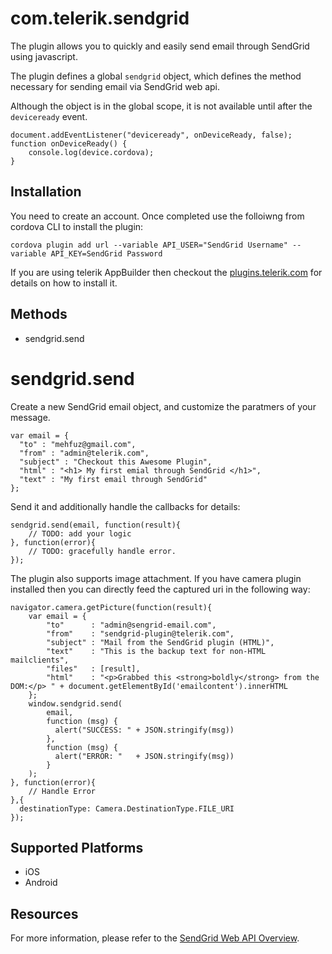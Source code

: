 # com.telerik.sendgrid

The plugin allows you to quickly and easily send email through SendGrid using javascript.

The plugin defines a global `sendgrid` object, which defines the method necessary for sending email via SendGrid web api.

Although the object is in the global scope, it is not available until after the `deviceready` event.

    document.addEventListener("deviceready", onDeviceReady, false);
    function onDeviceReady() {
        console.log(device.cordova);
    }

## Installation

You need to create an account. Once completed use the folloiwng from cordova CLI to install the plugin:

    cordova plugin add url --variable API_USER="SendGrid Username" --variable API_KEY=SendGrid Password

If you are using telerik AppBuilder then checkout the [plugins.telerik.com](http://plugins.telerik.com) for details on how to install it.

## Methods

- sendgrid.send


# sendgrid.send

Create a new SendGrid email object, and customize the paratmers of your message.

    var email = {
      "to" : "mehfuz@gmail.com",
      "from" : "admin@telerik.com",
      "subject" : "Checkout this Awesome Plugin",
      "html" : "<h1> My first emial through SendGrid </h1>",
      "text" : "My first email through SendGrid"
    };


Send it and additionally handle the callbacks for details:

    sendgrid.send(email, function(result){
        // TODO: add your logic
    }, function(error){
        // TODO: gracefully handle error.
    });

The plugin also supports image attachment. If you have camera plugin installed then you can directly feed the captured uri in the following way:

    navigator.camera.getPicture(function(result){
        var email = {
            "to"      : "admin@sengrid-email.com",
            "from"    : "sendgrid-plugin@telerik.com",
            "subject" : "Mail from the SendGrid plugin (HTML)",
            "text"    : "This is the backup text for non-HTML mailclients",
            "files"   : [result],
            "html"    : "<p>Grabbed this <strong>boldly</strong> from the DOM:</p> " + document.getElementById('emailcontent').innerHTML
        };
        window.sendgrid.send(
            email,
            function (msg) {
              alert("SUCCESS: " + JSON.stringify(msg))
            },
            function (msg) {
              alert("ERROR: "   + JSON.stringify(msg))
            }
        );
    }, function(error){
        // Handle Error
    },{
      destinationType: Camera.DestinationType.FILE_URI
    });

## Supported Platforms

- iOS
- Android

## Resources

For more information, please refer to the [SendGrid Web API Overview](https://sendgrid.com/docs/API_Reference/Web_API/index.html).
